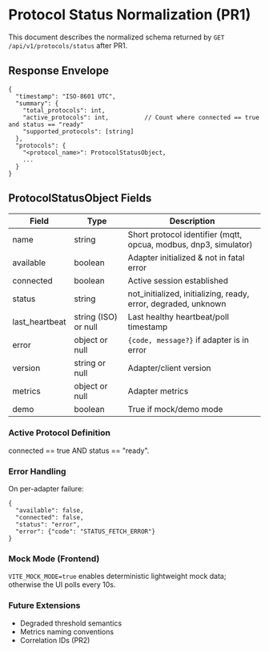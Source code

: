 # Protocol Status Normalization (PR1)

This document describes the normalized schema returned by `GET /api/v1/protocols/status` after PR1.

## Response Envelope
```
{
  "timestamp": "ISO-8601 UTC",
  "summary": {
    "total_protocols": int,
    "active_protocols": int,          // Count where connected == true and status == "ready"
    "supported_protocols": [string]
  },
  "protocols": {
    "<protocol_name>": ProtocolStatusObject,
    ...
  }
}
```

## ProtocolStatusObject Fields
| Field | Type | Description |
|-------|------|-------------|
| name | string | Short protocol identifier (mqtt, opcua, modbus, dnp3, simulator) |
| available | boolean | Adapter initialized & not in fatal error |
| connected | boolean | Active session established |
| status | string | not_initialized, initializing, ready, error, degraded, unknown |
| last_heartbeat | string (ISO) or null | Last healthy heartbeat/poll timestamp |
| error | object or null | `{code, message?}` if adapter is in error |
| version | string or null | Adapter/client version |
| metrics | object or null | Adapter metrics |
| demo | boolean | True if mock/demo mode |

### Active Protocol Definition
connected == true AND status == "ready".

### Error Handling
On per-adapter failure:
```
{
  "available": false,
  "connected": false,
  "status": "error",
  "error": {"code": "STATUS_FETCH_ERROR"}
}
```

### Mock Mode (Frontend)
`VITE_MOCK_MODE=true` enables deterministic lightweight mock data; otherwise the UI polls every 10s.

### Future Extensions
- Degraded threshold semantics
- Metrics naming conventions
- Correlation IDs (PR2)
